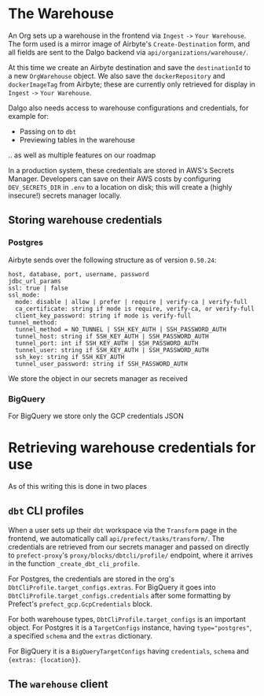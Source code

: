 # The Warehouse

An Org sets up a warehouse in the frontend via `Ingest` `->` `Your Warehouse`. The form used is a mirror image of Airbyte's `Create-Destination` form, and all fields are sent to the Dalgo backend via `api/organizations/warehouse/`. 

At this time we create an Airbyte destination and save the `destinationId` to a new `OrgWarehouse` object. We also save the `dockerRepository` and `dockerImageTag` from Airbyte; these are currently only retrieved for display in `Ingest` `->` `Your Warehouse`.

Dalgo also needs access to warehouse configurations and credentials, for example for:
- Passing on to `dbt`
- Previewing tables in the warehouse

.. as well as multiple features on our roadmap

In a production system, these credentials are stored in AWS's Secrets Manager. Developers can save on their AWS costs by configuring `DEV_SECRETS_DIR` in `.env` to a location on disk; this will create a (highly insecure!) secrets manager locally.

## Storing warehouse credentials 
### Postgres
Airbyte sends over the following structure as of version `0.50.24`:

```
host, database, port, username, password
jdbc_url_params
ssl: true | false
ssl_mode:
  mode: disable | allow | prefer | require | verify-ca | verify-full
  ca_certificate: string if mode is require, verify-ca, or verify-full
  client_key_password: string if mode is verify-full
tunnel_method:
  tunnel_method = NO_TUNNEL | SSH_KEY_AUTH | SSH_PASSWORD_AUTH
  tunnel_host: string if SSH_KEY_AUTH | SSH_PASSWORD_AUTH
  tunnel_port: int if SSH_KEY_AUTH | SSH_PASSWORD_AUTH
  tunnel_user: string if SSH_KEY_AUTH | SSH_PASSWORD_AUTH
  ssh_key: string if SSH_KEY_AUTH
  tunnel_user_password: string if SSH_PASSWORD_AUTH
```

We store the object in our secrets manager as received


### BigQuery
For BigQuery we store only the GCP credentials JSON

# Retrieving warehouse credentials for use

As of this writing this is done in two places

## `dbt` CLI profiles
When a user sets up their `dbt` workspace via the `Transform` page in the frontend, we automatically call `api/prefect/tasks/transform/`. The credentials are retrieved from our secrets manager and passed on directly to `prefect-proxy`'s `proxy/blocks/dbtcli/profile/` endpoint, where it arrives in the function `_create_dbt_cli_profile`.

For Postgres, the credentials are stored in the org's `DbtCliProfile.target_configs.extras`. For BigQuery it goes into `DbtCliProfile.target_configs.credentials` after some formatting by Prefect's `prefect_gcp.GcpCredentials` block.

For both warehouse types, `DbtCliProfile.target_configs` is an important object. For Postgres it is a `TargetConfigs` instance, having `type="postgres"`, a specified `schema` and the `extras` dictionary.

For BigQuery it is a `BigQueryTargetConfigs` having `credentials`, `schema` and `{extras: {location}}`.


## The `warehouse` client

